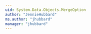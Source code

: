 ```yaml
---
uid: System.Data.Objects.MergeOption
author: "JennieHubbard"
ms.author: "jhubbard"
manager: "jhubbard"
---
```

